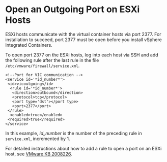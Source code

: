 # Open an Outgoing Port on ESXi Hosts

ESXi hosts communicate with the virtual container hosts via port 2377. For installation to succeed, port 2377 must be open before you install vSphere Integrated Containers. 

To open port 2377 on the ESXi hosts, log into each host via SSH and add the following rule after the last rule in the file ```/etc/vmware/firewall/service.xml```.
  
     
    <!--Port for VIC communication -->
    <service id='*id_number*'>
     <id>vicoutgoing</id>
      <rule id='*id_number*'>
       <direction>outbound</direction>
       <protocol>tcp</protocol>
       <port type='dst'></port type>
       <port>2377</port>
     </rule>
      <enabled>true</enabled>
     <required>true</required>
    </service>

  
In this example, *id_number* is the number of the preceding rule in ```service.xml```, incremented by 1. 

For detailed instructions about how to add a rule to open a port on an ESXi host, see [VMware KB 2008226]( http://kb.vmware.com/selfservice/microsites/search.do?language=en_US&cmd=displayKC&externalId=2008226). 

